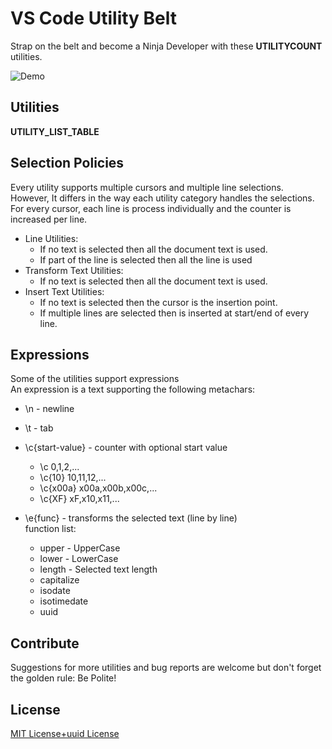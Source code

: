 # VS Code Utility Belt

Strap on the belt and become a Ninja Developer with these __UTILITYCOUNT__ utilities.  

![Demo](https://github.com/a-bentofreire/vsctoix/raw/master/./assets/demo/demo.gif)

## Utilities
__UTILITY_LIST_TABLE__


## Selection Policies

Every utility supports multiple cursors and multiple line selections.  
However, It differs in the way each utility category handles the selections.  
For every cursor, each line is process individually and the counter is increased per line.  
- Line Utilities:  
    * If no text is selected then all the document text is used.  
    * If part of the line is selected then all the line is used  
- Transform Text Utilities:  
    * If no text is selected then all the document text is used.  
- Insert Text Utilities:
    * If no text is selected then the cursor is the insertion point.  
    * If multiple lines are selected then is inserted at start/end of every line.  

## Expressions

Some of the utilities support expressions  
An expression is a text supporting the following metachars:  
- \n - newline
- \t - tab
- \c{start-value} - counter with optional start value  
    - \c  0,1,2,...  
    - \c{10} 10,11,12,...  
    - \c{x00a} x00a,x00b,x00c,...  
    - \c{XF} xF,x10,x11,...  

- \e{func} - transforms the selected text (line by line)  
    function list:  
    - upper - UpperCase  
    - lower - LowerCase  
    - length - Selected text length  
    - capitalize  
    - isodate  
    - isotimedate  
    - uuid  

## Contribute

Suggestions for more utilities and bug reports are welcome but don't forget the golden rule: Be Polite!  

## License

[MIT License+uuid License](https://github.com/a-bentofreire/uuid-licenses/blob/master/MIT-uuid-license.md)
